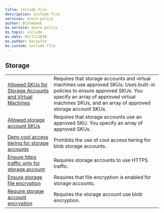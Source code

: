 ```yaml
---
title: include file
description: include file
services: azure-policy
author: DCtheGeek
ms.service: azure-policy
ms.topic: include
ms.date: 05/17/2018
ms.author: dacoulte
ms.custom: include file
---
```


## Storage

|  |  |
|---------|---------|
| [Allowed SKUs for Storage Accounts and Virtual Machines](../articles/governance/policy/samples/allowed-skus-storage.md) | Requires that storage accounts and virtual machines use approved SKUs. Uses built-in policies to ensure approved SKUs. You specify an array of approved virtual machines SKUs, and an array of approved storage account SKUs. |
| [Allowed storage account SKUs](../articles/governance/policy/samples/allowed-stor-acct-skus.md) | Requires that storage accounts use an approved SKU. You specify an array of approved SKUs. |
| [Deny cool access tiering for storage accounts](../articles/governance/policy/samples/deny-cool-access-tiering.md) | Prohibits the use of cool access tiering for blob storage accounts.  |
| [Ensure https traffic only for storage account](../articles/governance/policy/samples/ensure-https-stor-acct.md) | Requires storage accounts to use HTTPS traffic.  |
| [Ensure storage file encryption](../articles/governance/policy/samples/ensure-store-file-enc.md) | Requires that file encryption is enabled for storage accounts.  |
| [Require storage account encryption](../articles/governance/policy/samples/req-store-acct-enc.md) | Requires the storage account use blob encryption.  |
